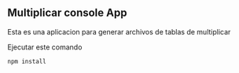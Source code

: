 
## Multiplicar console App

Esta es una aplicacion para generar archivos de tablas de multiplicar 

Ejecutar este comando

```````````
npm install
```````````
